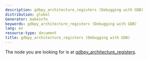 ```yaml
---
description: gdbpy_architecture_registers (Debugging with GDB)
distribution: global
Generator: makeinfo
keywords: gdbpy_architecture_registers (Debugging with GDB)
lang: en
resource-type: document
title: gdbpy_architecture_registers (Debugging with GDB)
---
```

The node you are looking for is at [gdbpy_architecture_registers](Architectures-In-Python.html#gdbpy_005farchitecture_005fregisters).
